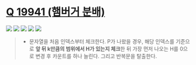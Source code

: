 # [Q 19941 (햄버거 분배)](https://www.acmicpc.net/problem/19941)

<img src="https://img.shields.io/badge/Level-Silver 3-lightgrey"> <img src="https://img.shields.io/badge/Memory-1112%20KB-blue"> <img src="https://img.shields.io/badge/Time-8%20ms-brightgreen"> <img src="https://img.shields.io/badge/Length-480%20B-red"> <img src="https://img.shields.io/badge/Language-C-blueviolet">



> - 문자열을 처음 인덱스부터 체크한다. P가 나왔을 경우, 해당 인덱스를 기준으로 **앞 뒤 k만큼의 범위에서 H가 있는지 체크**한 뒤 가장 먼저 나오는 H를 0으로 변경 후 카운트를 하나 늘린다. 그리고 반복문을 탈출한다.

